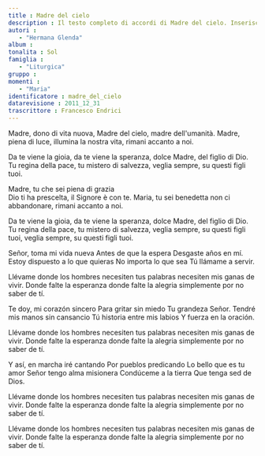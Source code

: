 ```yaml
--- 
title : Madre del cielo
description : Il testo completo di accordi di Madre del cielo. Inseriscila nel tuo canzoniere!
autori : 
   - "Hermana Glenda"
album : 
tonalita : Sol
famiglia : 
   - "Liturgica"
gruppo : 
momenti : 
   - "Maria"
identificatore : madre_del_cielo
datarevisione : 2011_12_31
trascrittore : Francesco Endrici
--- 
```




Madre,  dono di vita nuova, 
Madre del cielo, madre dell'umanità. 
Madre,  piena di luce, 
illumina la nostra vita, rimani accanto a noi. 


Da te viene la gioia, da te viene la speranza, 
dolce Madre,  del figlio di Dio. 
Tu regina della pace, tu mistero di salvezza, 
veglia sempre,  su questi figli tuoi.   


Madre,  tu che sei piena di grazia  
Dio ti ha prescelta, il Signore è con te. 
Maria,  tu sei benedetta 
non ci abbandonare, rimani accanto a noi. 


Da te viene la gioia, da te viene la speranza, 
dolce Madre,  del figlio di Dio. 
Tu regina della pace, tu mistero di salvezza, 
veglia sempre,  su questi figli tuoi, 
veglia sempre,  su questi figli tuoi.     


Señor,  toma mi vida nueva 
Antes de que la espera 
Desgaste años en mí. 
Estoy  dispuesto a lo que quieras 
No importa lo que sea 
Tú llámame a servir. 


Llévame donde los hombres necesiten tus palabras
necesiten  mis ganas de vivir. 
Donde falte la esperanza donde falte la alegria
simplemente  por no saber de tí. 


Te doy,  mi corazón sincero 
Para gritar sin miedo 
Tu grandeza Señor. 
Tendré  mis manos sin cansancio 
Tú historia entre mis labios
Y fuerza en la oración. 


Llévame donde los hombres necesiten tus palabras
necesiten  mis ganas de vivir. 
Donde falte la esperanza donde falte la alegria
simplemente  por no saber de tí. 


Y así,  en marcha iré cantando 
Por pueblos predicando 
Lo bello que es tu amor 
Señor  tengo alma misionera 
Condúceme a la tierra 
Que tenga sed de Dios. 


Llévame donde los hombres necesiten tus palabras
necesiten  mis ganas de vivir. 
Donde falte la esperanza donde falte la alegria
simplemente  por no saber de tí. 


Llévame donde los hombres necesiten tus palabras
necesiten  mis ganas de vivir. 
Donde falte la esperanza donde falte la alegria
simplemente  por no saber de tí.  


